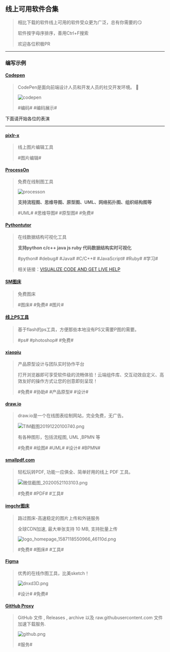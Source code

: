 ## 线上可用软件合集

> 相比下载的软件线上可用的软件受众更为广泛，总有你需要的😏
> 
> 软件按字母序排序，善用Ctrl+F搜索
> 
> 欢迎各位积极PR

---

### 编写示例

<!--Template
↓↓↓↓↓模板，从下面一行开始复制
#### [这里写软件名称](这里写软件官网地址，其他的写简介里)

> 这里写软件简介。
> 
> 如果有特殊要求也写这里，用**加粗**。
> 
> #这里写关键词# #关键词之间记得用空格隔开#
> 
> 相关链接：[这里写网站名称，没有可不写相关链接](这里写网站链接)
↑↑↑↑↑复制到上面一行为止
-->

#### [Codepen](https://codepen.io/)

> CodePen是面向前端设计人员和开发人员的社交开发环境。 👋
> 
> ![codepen](https://static.codepen.io/assets/home/projects-screenshot-467e7f59383af0f15a7800660f84cf9544837140d29f8f6336099799dd32afd7.png)
> 
> #编码# #编码展示#
> 

下面请开始各位的表演

---

#### [pixlr-x](https://pixlr.com/x/)

> 线上图片编辑工具
> 
> #图片编辑#

#### [ProcessOn](https://processon.com)

> 免费在线制图工具
> 
> ![processon](https://www.processon.com/assets/images/tour/flow4.png)
>
> **支持流程图、思维导图、原型图、UML、网络拓扑图、组织结构图等**
> 
> #UML# #思维导图# #原型图# #免费#

#### [Pythontutor](http://www.pythontutor.com)

> 在线数据结构可视化工具
> 
> **支持python c/c++ java js ruby 代码数据结构实时可视化**
> 
> #python# #debug# #Java# #C/C++# #JavaScript# #Ruby# #学习#
> 
> 相关链接：[VISUALIZE CODE AND GET LIVE HELP](http://www.pythontutor.com)

#### [SM图床](https://sm.ms/)

> 免费图床
>
> #图床# #免费# #图片#

#### [线上PS工具](https://www.uupoop.com/)

> 基于flash的ps工具，方便那些本地没有PS又需要P图的需要。
> 
> #ps# #photoshop# #免费#


#### [xiaopiu](https://www.xiaopiu.com)

> 产品原型设计与团队实时协作平台
> 
> 打开浏览器即可享受软件级的流畅体验！云端组件库、交互动效自定义、高效友好的操作方式让您的创意即刻呈现！
> 
> #免费# #协助# #产品原型# #设计#
> 

#### [draw.io](https://www.draw.io)

> draw.io是一个在线图表绘制网站，完全免费，无广告。
> 
> ![TIM截图20191220100740.png](https://i.loli.net/2019/12/20/pAWLHvsezg9i3Qm.png)
> 
> 有各种图形，包括流程图, UML ,BPMN 等
> 
> #免费# #绘图# #UML# #设计# #BPMN#
> 


#### [smallpdf.com](https://smallpdf.com/cn/)

> 轻松玩转PDF, 功能一应俱全、简单好用的线上 PDF 工具。
> 
> ![微信截图_20200521103103.png](https://i.loli.net/2020/05/21/itEmGgFU5fOhAIC.png)
> 
> #免费# #PDF# #工具#
> 


#### [imgchr图床](https://imgchr.com/)

> 路过图床-高速稳定的图片上传和外链服务
> 
> 全球CDN加速, 最大单张支持 10 MB, 支持批量上传
> 
> ![logo_homepage_1587118550966_46110d.png](https://imgchr.com/content/images/system/logo_homepage_1587118550966_46110d.png)
> 
> #免费# #图床# #工具#
> 

#### [Figma](https://www.figma.com/)

> 优秀的在线作图工具，比美sketch！
> 
> ![dnxd3D.png](https://s1.ax1x.com/2020/08/18/dnxd3D.png)
>
> #设计# #免费#


#### [GitHub Proxy](https://ghproxy.com/)

> GitHub 文件 , Releases , archive 以及 raw.githubusercontent.com 文件加速下载服务.
> 
> ![github.png](https://gh.ghproxy.com/images/github.png)
>
> #服务#


